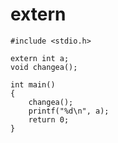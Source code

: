 # extern

```{code-block} c
#include <stdio.h>

extern int a;
void changea();

int main()
{
    changea();
    printf("%d\n", a);
    return 0;
}
```
